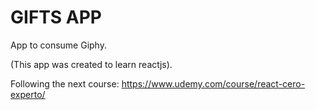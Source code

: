 # GIFTS APP

App to consume Giphy.

(This app was created to learn reactjs).

Following the next course:  https://www.udemy.com/course/react-cero-experto/
